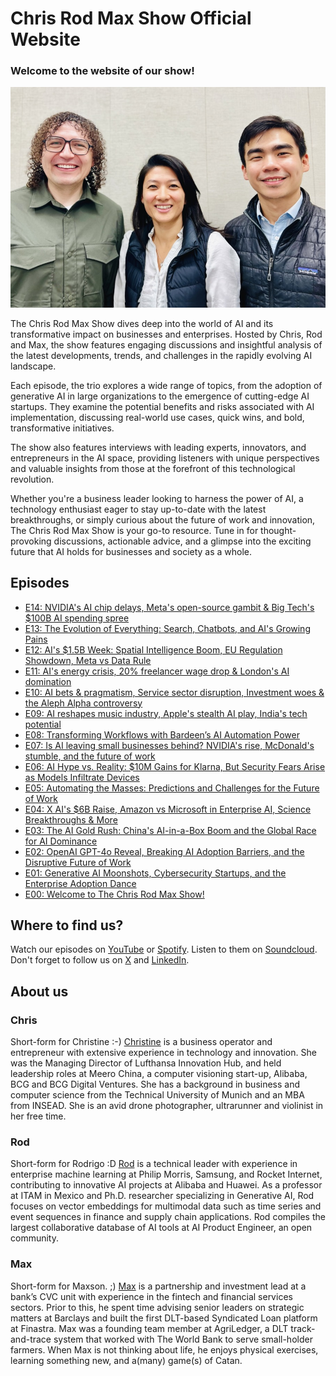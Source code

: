 Chris Rod Max Show Official Website
==============
### Welcome to the website of our show!

![Chris Rod Max](chrisrodmax.jpg "Chris Rod Max")

The Chris Rod Max Show dives deep into the world of AI and its transformative impact on businesses and enterprises. Hosted by Chris, Rod and Max, the show features engaging discussions and insightful analysis of the latest developments, trends, and challenges in the rapidly evolving AI landscape.

Each episode, the trio explores a wide range of topics, from the adoption of generative AI in large organizations to the emergence of cutting-edge AI startups. They examine the potential benefits and risks associated with AI implementation, discussing real-world use cases, quick wins, and bold, transformative initiatives.

The show also features interviews with leading experts, innovators, and entrepreneurs in the AI space, providing listeners with unique perspectives and valuable insights from those at the forefront of this technological revolution.

Whether you're a business leader looking to harness the power of AI, a technology enthusiast eager to stay up-to-date with the latest breakthroughs, or simply curious about the future of work and innovation, The Chris Rod Max Show is your go-to resource. Tune in for thought-provoking discussions, actionable advice, and a glimpse into the exciting future that AI holds for businesses and society as a whole.

## Episodes
- [E14: NVIDIA's AI chip delays, Meta's open-source gambit & Big Tech's $100B AI spending spree](https://aiproduct.engineer/podcast/crm-show-e14)
- [E13: The Evolution of Everything: Search, Chatbots, and AI's Growing Pains](https://aiproduct.engineer/podcast/crm-show-e13)
- [E12: AI's $1.5B Week: Spatial Intelligence Boom, EU Regulation Showdown, Meta vs Data Rule](https://aiproduct.engineer/podcast/crm-show-e12)
- [E11: AI's energy crisis, 20% freelancer wage drop & London's AI domination](https://aiproduct.engineer/podcast/crm-show-e11)
- [E10: AI bets & pragmatism, Service sector disruption, Investment woes & the Aleph Alpha controversy](https://aiproduct.engineer/podcast/crm-show-e10)
- [E09: AI reshapes music industry, Apple's stealth AI play, India's tech potential](https://aiproduct.engineer/podcast/crm-show-e09)
- [E08: Transforming Workflows with Bardeen’s AI Automation Power](https://aiproduct.engineer/podcast/crm-show-e08)
- [E07: Is AI leaving small businesses behind? NVIDIA's rise, McDonald's stumble, and the future of work](https://aiproduct.engineer/podcast/crm-show-e07)
- [E06: AI Hype vs. Reality: $10M Gains for Klarna, But Security Fears Arise as Models Infiltrate Devices](https://aiproduct.engineer/podcast/crm-show-e06)
- [E05: Automating the Masses: Predictions and Challenges for the Future of Work](https://aiproduct.engineer/podcast/crm-show-e05)
- [E04: X AI's $6B Raise, Amazon vs Microsoft in Enterprise AI, Science Breakthroughs & More](https://aiproduct.engineer/podcast/crm-show-e04)
- [E03: The AI Gold Rush: China's AI-in-a-Box Boom and the Global Race for AI Dominance](https://aiproduct.engineer/podcast/crm-show-e03)
- [E02: OpenAI GPT-4o Reveal, Breaking AI Adoption Barriers, and the Disruptive Future of Work](https://aiproduct.engineer/podcast/crm-show-e02)
- [E01: Generative AI Moonshots, Cybersecurity Startups, and the Enterprise Adoption Dance](https://aiproduct.engineer/podcast/crm-show-e01)
- [E00: Welcome to The Chris Rod Max Show!](https://aiproduct.engineer/podcast/crm-show-e00)

## Where to find us?

Watch our episodes on [YouTube](https://www.youtube.com/@chrisrodmax) or [Spotify](https://podcasters.spotify.com/pod/show/chrisrodmaxshow/). Listen to them on [Soundcloud](http://soundcloud.com/chrisrodmax). Don't forget to follow us on [X](https://x.com/ChrisRodMax) and [LinkedIn](https://www.linkedin.com/company/chrisrodmax/).

## About us

### Chris
Short-form for Christine :-) [Christine](https://www.linkedin.com/in/christinewang0/) is a business operator and entrepreneur with extensive experience in technology and innovation. She was the Managing Director of Lufthansa Innovation Hub, and held leadership roles at Meero China, a computer visioning start-up, Alibaba, BCG and BCG Digital Ventures. She has a background in business and computer science from the Technical University of Munich and an MBA from INSEAD. She is an avid drone photographer, ultrarunner and violinist in her free time.



### Rod
Short-form for Rodrigo :D [Rod](https://www.linkedin.com/in/aiengineer/) is a technical leader with experience in enterprise machine learning at Philip Morris, Samsung, and Rocket Internet, contributing to innovative AI projects at Alibaba and Huawei. As a professor at ITAM in Mexico and Ph.D. researcher specializing in Generative AI, Rod focuses on vector embeddings for multimodal data such as time series and event sequences in finance and supply chain applications. Rod compiles the largest collaborative database of AI tools at AI Product Engineer, an open community.


### Max
Short-form for Maxson. ;) [Max](https://www.linkedin.com/in/maxsontjy/) is a partnership and investment lead at a bank’s CVC unit with experience in the fintech and financial services sectors. Prior to this, he spent time advising senior leaders on strategic matters at Barclays and built the first DLT-based Syndicated Loan platform at Finastra. Max was a founding team member at AgriLedger, a DLT track-and-trace system that worked with The World Bank to serve small-holder farmers. When Max is not thinking about life, he enjoys physical exercises, learning something new, and a(many) game(s) of Catan.
